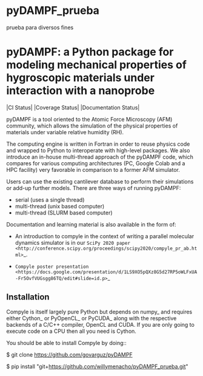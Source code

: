 # pyDAMPF_prueba
prueba para diversos fines 

pyDAMPF: a Python package for modeling mechanical properties of hygroscopic materials under interaction with a nanoprobe
======================================================

|CI Status| |Coverage Status| |Documentation Status|

[//]: # ( .. |CI Status| image:: https://github.com/pypr/compyle/actions/workflows/tests.yml/badge.svg)
[//]: # (    :target: https://github.com/pypr/compyle/actions/workflows/tests.yml)
[//]: # ( .. |Documentation Status| image:: https://readthedocs.org/projects/compyle/badge/?version=latest)
[//]: # (  :target: https://compyle.readthedocs.io/en/latest/?badge=latest)
[//]: # ( :alt: Documentation Status)
[//]: # ( .. |Coverage Status| image:: https://codecov.io/gh/pypr/compyle/branch/master/graph/badge.svg)
[//]: # ( :target: https://codecov.io/gh/pypr/compyle)

pyDAMPF is a tool oriented to the Atomic Force Microscopy (AFM) community, which allows the simulation of the physical properties of materials under variable relative humidity (RH).

The computing engine is written in Fortran in order to reuse physics code and wrapped to Python to interoperate with high-level packages. We also introduce an in-house multi-thread approach of the pyDAMPF code, which compares for various computing architectures (PC, Google Colab and a HPC facility) very favorable in comparison to a former AFM simulator. 


Users can use the existing cantilever database to perform their simulations or add-up further models. There are three ways of running pyDAMPF:

- serial (uses a single thread)
- multi-thread (unix based computer)
- multi-thread (SLURM based computer)


Documentation and learning material is also available in the form of:

- An introduction to compyle in the context of writing a parallel molecular
  dynamics simulator is in our `SciPy 2020 paper
  <http://conference.scipy.org/proceedings/scipy2020/compyle_pr_ab.html>`_.

- `Compyle poster presentation <https://docs.google.com/presentation/d/1LS9XO5pQXz8G5d27RP5oWLFxUA-Fr5OvfVUGsgg86TQ/edit#slide=id.p>`_

Installation
-------------

Compyle is itself largely pure Python but depends on numpy_ and requires
either Cython_ or PyOpenCL_ or PyCUDA_ along with the respective backends of a
C/C++ compiler, OpenCL and CUDA. If you are only going to execute code on a
CPU then all you need is Cython.

You should be able to install Compyle by doing::

  $ git clone https://github.com/govarguz/pyDAMPF
  
  $ pip install "git+https://github.com/willymenacho/pyDAMPF_prueba.git"
  
  
  
